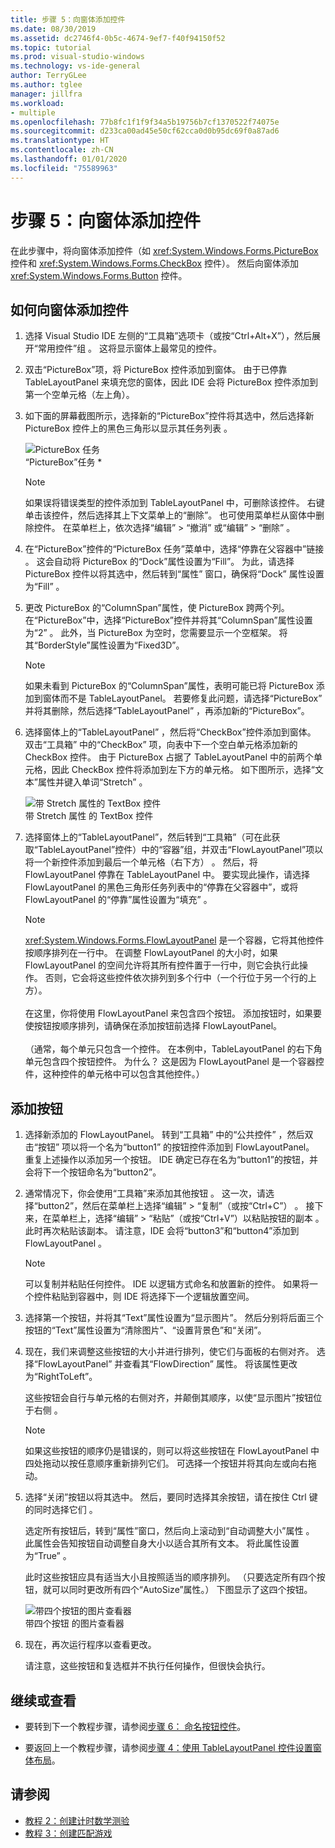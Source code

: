 ```yaml
---
title: 步骤 5：向窗体添加控件
ms.date: 08/30/2019
ms.assetid: dc2746f4-0b5c-4674-9ef7-f40f94150f52
ms.topic: tutorial
ms.prod: visual-studio-windows
ms.technology: vs-ide-general
author: TerryGLee
ms.author: tglee
manager: jillfra
ms.workload:
- multiple
ms.openlocfilehash: 77b8fc1f1f9f34a5b19756b7cf1370522f74075e
ms.sourcegitcommit: d233ca00ad45e50cf62cca0d0b95dc69f0a87ad6
ms.translationtype: HT
ms.contentlocale: zh-CN
ms.lasthandoff: 01/01/2020
ms.locfileid: "75589963"
---
```

# <a name="step-5-add-controls-to-your-form"></a>步骤 5：向窗体添加控件

在此步骤中，将向窗体添加控件（如 <xref:System.Windows.Forms.PictureBox> 控件和 <xref:System.Windows.Forms.CheckBox> 控件）。 然后向窗体添加 <xref:System.Windows.Forms.Button> 控件。

## <a name="how-to-add-controls-to-your-form"></a>如何向窗体添加控件

1. 选择 Visual Studio IDE 左侧的“工具箱”选项卡（或按“Ctrl+Alt+X”），然后展开“常用控件”组      。 这将显示窗体上最常见的控件。

1. 双击“PictureBox”项，将 PictureBox 控件添加到窗体。  由于已停靠 TableLayoutPanel 来填充您的窗体，因此 IDE 会将 PictureBox 控件添加到第一个空单元格（左上角）。

1. 如下面的屏幕截图所示，选择新的“PictureBox”控件将其选中，然后选择新 PictureBox 控件上的黑色三角形以显示其任务列表  。

    ![PictureBox 任务](../ide/media/express_pictureboxtasks.png)<br/>“PictureBox”任务  *

    > [!NOTE]
    > 如果误将错误类型的控件添加到 TableLayoutPanel 中，可删除该控件。 右键单击该控件，然后选择其上下文菜单上的“删除”。  也可使用菜单栏从窗体中删除控件。 在菜单栏上，依次选择“编辑”   > “撤消”  或“编辑”   > “删除”  。

1. 在“PictureBox”控件的“PictureBox 任务”菜单中，选择“停靠在父容器中”链接    。 这会自动将 PictureBox 的“Dock”属性设置为“Fill”。   为此，请选择 PictureBox  控件以将其选中，然后转到“属性”  窗口，确保将“Dock”  属性设置为“Fill”  。

1. 更改 PictureBox 的“ColumnSpan”属性，使 PictureBox 跨两个列。  在“PictureBox”中，选择“PictureBox”控件并将其“ColumnSpan”属性设置为“2”     。 此外，当 PictureBox 为空时，您需要显示一个空框架。 将其“BorderStyle”属性设置为“Fixed3D”。  

    > [!NOTE]
    > 如果未看到 PictureBox 的“ColumnSpan”属性，表明可能已将 PictureBox 添加到窗体而不是 TableLayoutPanel。  若要修复此问题，请选择“PictureBox”  并将其删除，然后选择“TableLayoutPanel”  ，再添加新的“PictureBox”。

1. 选择窗体上的“TableLayoutPanel”  ，然后将“CheckBox”控件添加到窗体。 双击“工具箱”  中的“CheckBox”  项，向表中下一个空白单元格添加新的 CheckBox 控件。 由于 PictureBox 占据了 TableLayoutPanel 中的前两个单元格，因此 CheckBox 控件将添加到左下方的单元格。 如下图所示，选择“文本”属性并键入单词“Stretch”   。

    ![带 Stretch 属性的 TextBox 控件](../ide/media/express_pictureviewercheckbox.png)<br/>带 Stretch 属性  的 TextBox 控件 

1. 选择窗体上的“TableLayoutPanel”，然后转到“工具箱”（可在此获取“TableLayoutPanel”控件）中的“容器”组，并双击“FlowLayoutPanel”项以将一个新控件添加到最后一个单元格（右下方）     。 然后，将 FlowLayoutPanel 停靠在 TableLayoutPanel 中。 要实现此操作，请选择 FlowLayoutPanel 的黑色三角形任务列表中的“停靠在父容器中”，或将 FlowLayoutPanel 的“停靠”属性设置为“填充”    。

    > [!NOTE]
    > <xref:System.Windows.Forms.FlowLayoutPanel> 是一个容器，它将其他控件按顺序排列在一行中。 在调整 FlowLayoutPanel 的大小时，如果 FlowLayoutPanel 的空间允许将其所有控件置于一行中，则它会执行此操作。 否则，它会将这些控件依次排列到多个行中（一个行位于另一个行的上方）。 <br/><br/>在这里，你将使用 FlowLayoutPanel 来包含四个按钮。 添加按钮时，如果要使按钮按顺序排列，请确保在添加按钮前选择 FlowLayoutPanel。 <br/><br/>（通常，每个单元只包含一个控件。 在本例中，TableLayoutPanel 的右下角单元包含四个按钮控件。 为什么？  这是因为 FlowLayoutPanel 是一个容器控件，这种控件的单元格中可以包含其他控件。）

## <a name="to-add-buttons"></a>添加按钮

1. 选择新添加的 FlowLayoutPanel。 转到“工具箱”  中的“公共控件”  ，然后双击“按钮”  项以将一个名为“button1”  的按钮控件添加到 FlowLayoutPanel。 重复上述操作以添加另一个按钮。 IDE 确定已存在名为“button1”的按钮，并会将下一个按钮命名为“button2”。  

1. 通常情况下，你会使用“工具箱”来添加其他按钮  。 这一次，请选择“button2”，然后在菜单栏上选择“编辑” > “复制”（或按“Ctrl+C”）      。 接下来，在菜单栏上，选择“编辑” > “粘贴”（或按“Ctrl+V”）以粘贴按钮的副本     。 此时再次粘贴该副本。 请注意，IDE 会将“button3”和“button4”添加到 FlowLayoutPanel   。

    > [!NOTE]
    > 可以复制并粘贴任何控件。 IDE 以逻辑方式命名和放置新的控件。 如果将一个控件粘贴到容器中，则 IDE 将选择下一个逻辑放置空间。

1. 选择第一个按钮，并将其“Text”属性设置为“显示图片”。   然后分别将后面三个按钮的“Text”属性设置为“清除图片”、“设置背景色”和“关闭”。    

1. 现在，我们来调整这些按钮的大小并进行排列，使它们与面板的右侧对齐。 选择“FlowLayoutPanel”  并查看其“FlowDirection”  属性。 将该属性更改为“RightToLeft”。 

   这些按钮会自行与单元格的右侧对齐，并颠倒其顺序，以使“显示图片”按钮位于右侧  。

    > [!NOTE]
    > 如果这些按钮的顺序仍是错误的，则可以将这些按钮在 FlowLayoutPanel 中四处拖动以按任意顺序重新排列它们。 可选择一个按钮并将其向左或向右拖动。

1. 选择“关闭”按钮以将其选中。  然后，要同时选择其余按钮，请在按住 Ctrl 键的同时选择它们  。

   选定所有按钮后，转到“属性”窗口，然后向上滚动到“自动调整大小”属性   。 此属性会告知按钮自动调整自身大小以适合其所有文本。 将此属性设置为“True”  。

   此时这些按钮应具有适当大小且按照适当的顺序排列。 （只要选定所有四个按钮，就可以同时更改所有四个“AutoSize”属性。）  下图显示了这四个按钮。

    ![带四个按钮的图片查看器](../ide/media/express_autosize.png)<br/>带四个按钮  的图片查看器

1. 现在，再次运行程序以查看更改。

   请注意，这些按钮和复选框并不执行任何操作，但很快会执行。

## <a name="to-continue-or-review"></a>继续或查看

* 要转到下一个教程步骤，请参阅[步骤 6：  命名按钮控件](../ide/step-6-name-your-button-controls.md)。

* 要返回上一个教程步骤，请参阅[步骤 4：使用 TableLayoutPanel 控件设置窗体布局](../ide/step-4-lay-out-your-form-with-a-tablelayoutpanel-control.md)。

## <a name="see-also"></a>请参阅

* [教程 2：创建计时数学测验](tutorial-2-create-a-timed-math-quiz.md)
* [教程 3：创建匹配游戏](tutorial-3-create-a-matching-game.md)
